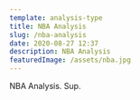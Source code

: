 ```yaml
---
template: analysis-type
title: NBA Analysis
slug: /nba-analysis
date: 2020-08-27 12:37
description: NBA Analysis
featuredImage: /assets/nba.jpg
---
```

NBA Analysis. Sup.